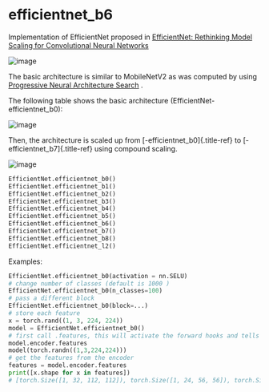 # efficientnet_b6
Implementation of EfficientNet proposed in [EfficientNet: Rethinking
Model Scaling for Convolutional Neural
Networks](https://arxiv.org/abs/1905.11946)

 ![image](https://github.com/FrancescoSaverioZuppichini/glasses/blob/develop/docs/_static/images/EfficientNet.png?raw=true)

 The basic architecture is similar to MobileNetV2 as was computed by
 using [Progressive Neural Architecture
 Search](https://arxiv.org/abs/1905.11946) .

 The following table shows the basic architecture
 (EfficientNet-efficientnet\_b0):

 ![image](https://github.com/FrancescoSaverioZuppichini/glasses/blob/develop/docs/_static/images/EfficientNetModelsTable.jpeg?raw=true)

 Then, the architecture is scaled up from
 [-efficientnet\_b0]{.title-ref} to [-efficientnet\_b7]{.title-ref}
 using compound scaling.

 ![image](https://github.com/FrancescoSaverioZuppichini/glasses/blob/develop/docs/_static/images/EfficientNetScaling.jpg?raw=true)

 ``` python
 EfficientNet.efficientnet_b0()
 EfficientNet.efficientnet_b1()
 EfficientNet.efficientnet_b2()
 EfficientNet.efficientnet_b3()
 EfficientNet.efficientnet_b4()
 EfficientNet.efficientnet_b5()
 EfficientNet.efficientnet_b6()
 EfficientNet.efficientnet_b7()
 EfficientNet.efficientnet_b8()
 EfficientNet.efficientnet_l2()
 ```

 Examples:

  ``` python
  EfficientNet.efficientnet_b0(activation = nn.SELU)
  # change number of classes (default is 1000 )
  EfficientNet.efficientnet_b0(n_classes=100)
  # pass a different block
  EfficientNet.efficientnet_b0(block=...)
  # store each feature
  x = torch.rand((1, 3, 224, 224))
  model = EfficientNet.efficientnet_b0()
  # first call .features, this will activate the forward hooks and tells the model you'll like to get the features
  model.encoder.features
  model(torch.randn((1,3,224,224)))
  # get the features from the encoder
  features = model.encoder.features
  print([x.shape for x in features])
  # [torch.Size([1, 32, 112, 112]), torch.Size([1, 24, 56, 56]), torch.Size([1, 40, 28, 28]), torch.Size([1, 80, 14, 14])]
  ```

 